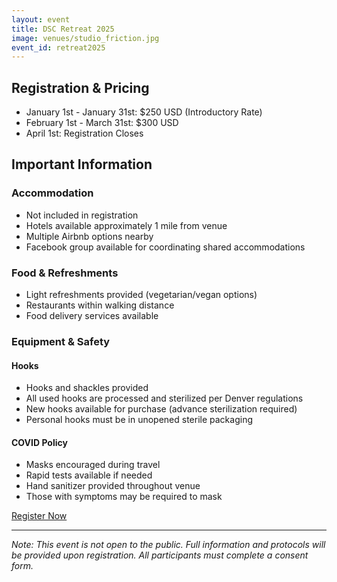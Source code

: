 ```yaml
---
layout: event
title: DSC Retreat 2025
image: venues/studio_friction.jpg
event_id: retreat2025
---
```


## Registration & Pricing

- January 1st - January 31st: $250 USD (Introductory Rate)
- February 1st - March 31st: $300 USD
- April 1st: Registration Closes

## Important Information

### Accommodation
- Not included in registration
- Hotels available approximately 1 mile from venue
- Multiple Airbnb options nearby
- Facebook group available for coordinating shared accommodations

### Food & Refreshments
- Light refreshments provided (vegetarian/vegan options)
- Restaurants within walking distance
- Food delivery services available

### Equipment & Safety

#### Hooks
- Hooks and shackles provided
- All used hooks are processed and sterilized per Denver regulations
- New hooks available for purchase (advance sterilization required)
- Personal hooks must be in unopened sterile packaging

#### COVID Policy
- Masks encouraged during travel
- Rapid tests available if needed
- Hand sanitizer provided throughout venue
- Those with symptoms may be required to mask

[Register Now](https://forms.gle/4x4o13yndPnZAWxF8)

---

*Note: This event is not open to the public. Full information and protocols will be provided upon registration. All participants must complete a consent form.*
